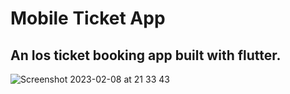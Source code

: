 # Mobile Ticket App

## An Ios ticket booking app built with flutter.

![Screenshot 2023-02-08 at 21 33 43](https://user-images.githubusercontent.com/91434033/217644785-7e58bd6e-636b-4144-a8c9-64da9bd5fb84.png)


